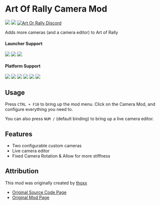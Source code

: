 # Art Of Rally Camera Mod

[![](https://img.shields.io/github/v/release/Theaninova/aor-camera-mod?label=Download)](https://github.com/Theaninova/Art-Of-Rally-Reset-Visualizer/releases/latest)
![](https://img.shields.io/badge/Game%20Version-v1.3.3a-blue)
[![Art Or Rally Discord](https://badgen.net/discord/members/Sx3e7qGTh9)](https://discord.gg/Sx3e7qGTh9)

Adds more cameras (and a camera editor) to Art of Rally

#### Launcher Support
![](https://img.shields.io/badge/GOG-Supprted-green)
![](https://img.shields.io/badge/Steam-Supprted-green)
![](https://img.shields.io/badge/Epic-Untested-yellow)

#### Platform Support
![](https://img.shields.io/badge/Windows-Supprted-green)
![](https://img.shields.io/badge/Linux-Untested-yellow)
![](https://img.shields.io/badge/OS%2FX-Untested-yellow)
![](https://img.shields.io/badge/PlayStation-Not%20Supprted-red)
![](https://img.shields.io/badge/XBox-Not%20Supprted-red)
![](https://img.shields.io/badge/Switch-Not%20Supprted-red)

## Usage

Press `CTRL + F10` to bring up the mod menu. Click on the Camera Mod,
and configure everything you need to.

You can also press `NUM /` (default binding) to bring up a live camera
editor.

## Features

* Two configurable custom cameras
* Live camera editor
* Fixed Camera Rotation & Allow for more stiffness

## Attribution

This mod was originally created by [thoxx](https://github.com/thoxx/)

* [Original Source Code Page](https://github.com/thoxx/aor-camera-mod)
* [Original Mod Page](https://www.nexusmods.com/artofrally/mods/1)
